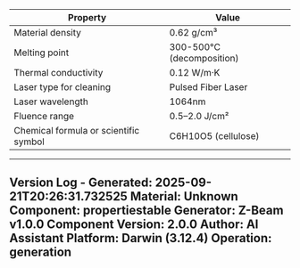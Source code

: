 | Property | Value |
|----------|-------|
| Material density | 0.62 g/cm³ |
| Melting point | 300-500°C (decomposition) |
| Thermal conductivity | 0.12 W/m·K |
| Laser type for cleaning | Pulsed Fiber Laser |
| Laser wavelength | 1064nm |
| Fluence range | 0.5–2.0 J/cm² |
| Chemical formula or scientific symbol | C6H10O5 (cellulose) |


---
Version Log - Generated: 2025-09-21T20:26:31.732525
Material: Unknown
Component: propertiestable
Generator: Z-Beam v1.0.0
Component Version: 2.0.0
Author: AI Assistant
Platform: Darwin (3.12.4)
Operation: generation
---